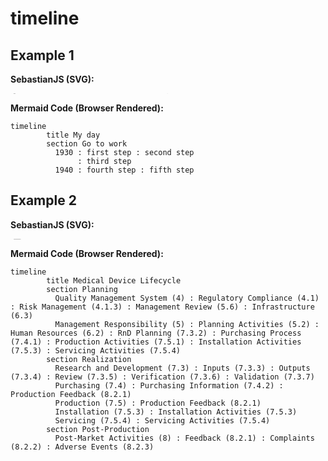 # timeline

## Example 1

**SebastianJS (SVG):**

<svg id="graph" width="100%" xmlns="http://www.w3.org/2000/svg" xmlns:xlink="http://www.w3.org/1999/xlink" style="max-width: 64798px;" viewBox="-50 -50 64798 124" role="graphics-document document" aria-roledescription="timeline"><style>#graph{font-family:"trebuchet ms",verdana,arial,sans-serif;font-size:16px;fill:#333;}@keyframes edge-animation-frame{from{stroke-dashoffset:0;}}@keyframes dash{to{stroke-dashoffset:0;}}#graph .edge-animation-slow{stroke-dasharray:9,5!important;stroke-dashoffset:900;animation:dash 50s linear infinite;stroke-linecap:round;}#graph .edge-animation-fast{stroke-dasharray:9,5!important;stroke-dashoffset:900;animation:dash 20s linear infinite;stroke-linecap:round;}#graph .error-icon{fill:#552222;}#graph .error-text{fill:#552222;stroke:#552222;}#graph .edge-thickness-normal{stroke-width:1px;}#graph .edge-thickness-thick{stroke-width:3.5px;}#graph .edge-pattern-solid{stroke-dasharray:0;}#graph .edge-thickness-invisible{stroke-width:0;fill:none;}#graph .edge-pattern-dashed{stroke-dasharray:3;}#graph .edge-pattern-dotted{stroke-dasharray:2;}#graph .marker{fill:#333333;stroke:#333333;}#graph .marker.cross{stroke:#333333;}#graph svg{font-family:"trebuchet ms",verdana,arial,sans-serif;font-size:16px;}#graph p{margin:0;}#graph .edge{stroke-width:3;}#graph .section--1 rect,#graph .section--1 path,#graph .section--1 circle,#graph .section--1 path{fill:hsl(240, 100%, 76.2745098039%);}#graph .section--1 text{fill:#ffffff;}#graph .node-icon--1{font-size:40px;color:#ffffff;}#graph .section-edge--1{stroke:hsl(240, 100%, 76.2745098039%);}#graph .edge-depth--1{stroke-width:17;}#graph .section--1 line{stroke:hsl(60, 100%, 86.2745098039%);stroke-width:3;}#graph .lineWrapper line{stroke:#ffffff;}#graph .disabled,#graph .disabled circle,#graph .disabled text{fill:lightgray;}#graph .disabled text{fill:#efefef;}#graph .section-0 rect,#graph .section-0 path,#graph .section-0 circle,#graph .section-0 path{fill:hsl(60, 100%, 73.5294117647%);}#graph .section-0 text{fill:black;}#graph .node-icon-0{font-size:40px;color:black;}#graph .section-edge-0{stroke:hsl(60, 100%, 73.5294117647%);}#graph .edge-depth-0{stroke-width:14;}#graph .section-0 line{stroke:hsl(240, 100%, 83.5294117647%);stroke-width:3;}#graph .lineWrapper line{stroke:black;}#graph .disabled,#graph .disabled circle,#graph .disabled text{fill:lightgray;}#graph .disabled text{fill:#efefef;}#graph .section-1 rect,#graph .section-1 path,#graph .section-1 circle,#graph .section-1 path{fill:hsl(80, 100%, 76.2745098039%);}#graph .section-1 text{fill:black;}#graph .node-icon-1{font-size:40px;color:black;}#graph .section-edge-1{stroke:hsl(80, 100%, 76.2745098039%);}#graph .edge-depth-1{stroke-width:11;}#graph .section-1 line{stroke:hsl(260, 100%, 86.2745098039%);stroke-width:3;}#graph .lineWrapper line{stroke:black;}#graph .disabled,#graph .disabled circle,#graph .disabled text{fill:lightgray;}#graph .disabled text{fill:#efefef;}#graph .section-2 rect,#graph .section-2 path,#graph .section-2 circle,#graph .section-2 path{fill:hsl(270, 100%, 76.2745098039%);}#graph .section-2 text{fill:#ffffff;}#graph .node-icon-2{font-size:40px;color:#ffffff;}#graph .section-edge-2{stroke:hsl(270, 100%, 76.2745098039%);}#graph .edge-depth-2{stroke-width:8;}#graph .section-2 line{stroke:hsl(90, 100%, 86.2745098039%);stroke-width:3;}#graph .lineWrapper line{stroke:#ffffff;}#graph .disabled,#graph .disabled circle,#graph .disabled text{fill:lightgray;}#graph .disabled text{fill:#efefef;}#graph .section-3 rect,#graph .section-3 path,#graph .section-3 circle,#graph .section-3 path{fill:hsl(300, 100%, 76.2745098039%);}#graph .section-3 text{fill:black;}#graph .node-icon-3{font-size:40px;color:black;}#graph .section-edge-3{stroke:hsl(300, 100%, 76.2745098039%);}#graph .edge-depth-3{stroke-width:5;}#graph .section-3 line{stroke:hsl(120, 100%, 86.2745098039%);stroke-width:3;}#graph .lineWrapper line{stroke:black;}#graph .disabled,#graph .disabled circle,#graph .disabled text{fill:lightgray;}#graph .disabled text{fill:#efefef;}#graph .section-4 rect,#graph .section-4 path,#graph .section-4 circle,#graph .section-4 path{fill:hsl(330, 100%, 76.2745098039%);}#graph .section-4 text{fill:black;}#graph .node-icon-4{font-size:40px;color:black;}#graph .section-edge-4{stroke:hsl(330, 100%, 76.2745098039%);}#graph .edge-depth-4{stroke-width:2;}#graph .section-4 line{stroke:hsl(150, 100%, 86.2745098039%);stroke-width:3;}#graph .lineWrapper line{stroke:black;}#graph .disabled,#graph .disabled circle,#graph .disabled text{fill:lightgray;}#graph .disabled text{fill:#efefef;}#graph .section-5 rect,#graph .section-5 path,#graph .section-5 circle,#graph .section-5 path{fill:hsl(0, 100%, 76.2745098039%);}#graph .section-5 text{fill:black;}#graph .node-icon-5{font-size:40px;color:black;}#graph .section-edge-5{stroke:hsl(0, 100%, 76.2745098039%);}#graph .edge-depth-5{stroke-width:-1;}#graph .section-5 line{stroke:hsl(180, 100%, 86.2745098039%);stroke-width:3;}#graph .lineWrapper line{stroke:black;}#graph .disabled,#graph .disabled circle,#graph .disabled text{fill:lightgray;}#graph .disabled text{fill:#efefef;}#graph .section-6 rect,#graph .section-6 path,#graph .section-6 circle,#graph .section-6 path{fill:hsl(30, 100%, 76.2745098039%);}#graph .section-6 text{fill:black;}#graph .node-icon-6{font-size:40px;color:black;}#graph .section-edge-6{stroke:hsl(30, 100%, 76.2745098039%);}#graph .edge-depth-6{stroke-width:-4;}#graph .section-6 line{stroke:hsl(210, 100%, 86.2745098039%);stroke-width:3;}#graph .lineWrapper line{stroke:black;}#graph .disabled,#graph .disabled circle,#graph .disabled text{fill:lightgray;}#graph .disabled text{fill:#efefef;}#graph .section-7 rect,#graph .section-7 path,#graph .section-7 circle,#graph .section-7 path{fill:hsl(90, 100%, 76.2745098039%);}#graph .section-7 text{fill:black;}#graph .node-icon-7{font-size:40px;color:black;}#graph .section-edge-7{stroke:hsl(90, 100%, 76.2745098039%);}#graph .edge-depth-7{stroke-width:-7;}#graph .section-7 line{stroke:hsl(270, 100%, 86.2745098039%);stroke-width:3;}#graph .lineWrapper line{stroke:black;}#graph .disabled,#graph .disabled circle,#graph .disabled text{fill:lightgray;}#graph .disabled text{fill:#efefef;}#graph .section-8 rect,#graph .section-8 path,#graph .section-8 circle,#graph .section-8 path{fill:hsl(150, 100%, 76.2745098039%);}#graph .section-8 text{fill:black;}#graph .node-icon-8{font-size:40px;color:black;}#graph .section-edge-8{stroke:hsl(150, 100%, 76.2745098039%);}#graph .edge-depth-8{stroke-width:-10;}#graph .section-8 line{stroke:hsl(330, 100%, 86.2745098039%);stroke-width:3;}#graph .lineWrapper line{stroke:black;}#graph .disabled,#graph .disabled circle,#graph .disabled text{fill:lightgray;}#graph .disabled text{fill:#efefef;}#graph .section-9 rect,#graph .section-9 path,#graph .section-9 circle,#graph .section-9 path{fill:hsl(180, 100%, 76.2745098039%);}#graph .section-9 text{fill:black;}#graph .node-icon-9{font-size:40px;color:black;}#graph .section-edge-9{stroke:hsl(180, 100%, 76.2745098039%);}#graph .edge-depth-9{stroke-width:-13;}#graph .section-9 line{stroke:hsl(0, 100%, 86.2745098039%);stroke-width:3;}#graph .lineWrapper line{stroke:black;}#graph .disabled,#graph .disabled circle,#graph .disabled text{fill:lightgray;}#graph .disabled text{fill:#efefef;}#graph .section-10 rect,#graph .section-10 path,#graph .section-10 circle,#graph .section-10 path{fill:hsl(210, 100%, 76.2745098039%);}#graph .section-10 text{fill:black;}#graph .node-icon-10{font-size:40px;color:black;}#graph .section-edge-10{stroke:hsl(210, 100%, 76.2745098039%);}#graph .edge-depth-10{stroke-width:-16;}#graph .section-10 line{stroke:hsl(30, 100%, 86.2745098039%);stroke-width:3;}#graph .lineWrapper line{stroke:black;}#graph .disabled,#graph .disabled circle,#graph .disabled text{fill:lightgray;}#graph .disabled text{fill:#efefef;}#graph .section-root rect,#graph .section-root path,#graph .section-root circle{fill:hsl(240, 100%, 46.2745098039%);}#graph .section-root text{fill:#ffffff;}#graph .icon-container{height:100%;display:flex;justify-content:center;align-items:center;}#graph .edge{fill:none;}#graph .eventWrapper{filter:brightness(120%);}#graph :root{--mermaid-font-family:"trebuchet ms",verdana,arial,sans-serif;}</style><g></g><g></g><defs><marker id="arrowhead" refX="5" refY="2" markerWidth="6" markerHeight="4" orient="auto"><path d="M 0,0 V 4 L6,2 Z"></path></marker></defs><g transform="translate(200, 50)"><g class="timeline-node section--1"><g><path id="node-undefined" class="node-bkg node-undefined" d="M0 67.8 v-62.8 q0,-5 5,-5 h380 q5,0 5,5 v67.8 H0 Z"></path><line class="node-line--1" x1="0" y1="72.8" x2="390" y2="72.8"></line></g><g transform="translate(195, 10)"><text dy="1em" alignment-baseline="middle" dominant-baseline="middle" text-anchor="middle"><tspan x="0" dy="1em">Go   to   work</tspan></text></g></g></g><g class="taskWrapper" transform="translate(200, 172.8)"><g class="timeline-node section--1"><g><path id="node-undefined" class="node-bkg node-undefined" d="M0 67.8 v-62.8 q0,-5 5,-5 h180 q5,0 5,5 v67.8 H0 Z"></path><line class="node-line--1" x1="0" y1="72.8" x2="190" y2="72.8"></line></g><g transform="translate(95, 10)"><text dy="1em" alignment-baseline="middle" dominant-baseline="middle" text-anchor="middle"><tspan x="0" dy="1em">1930</tspan></text></g></g></g><g class="lineWrapper"><line x1="295" y1="245.60000000000002" x2="295" y2="624" stroke-width="2" stroke="black" marker-end="url(#arrowhead)" stroke-dasharray="5,5"></line></g><g class="eventWrapper" transform="translate(200, 372.8)"><g class="timeline-node section--1"><g><path id="node-undefined" class="node-bkg node-undefined" d="M0 47.8 v-42.8 q0,-5 5,-5 h180 q5,0 5,5 v47.8 H0 Z"></path><line class="node-line--1" x1="0" y1="52.8" x2="190" y2="52.8"></line></g><g transform="translate(95, 10)"><text dy="1em" alignment-baseline="middle" dominant-baseline="middle" text-anchor="middle"><tspan x="0" dy="1em">first   step</tspan></text></g></g></g><g class="eventWrapper" transform="translate(200, 435.6)"><g class="timeline-node section--1"><g><path id="node-undefined" class="node-bkg node-undefined" d="M0 47.8 v-42.8 q0,-5 5,-5 h180 q5,0 5,5 v47.8 H0 Z"></path><line class="node-line--1" x1="0" y1="52.8" x2="190" y2="52.8"></line></g><g transform="translate(95, 10)"><text dy="1em" alignment-baseline="middle" dominant-baseline="middle" text-anchor="middle"><tspan x="0" dy="1em">second   step</tspan></text></g></g></g><g class="eventWrapper" transform="translate(200, 498.40000000000003)"><g class="timeline-node section--1"><g><path id="node-undefined" class="node-bkg node-undefined" d="M0 47.8 v-42.8 q0,-5 5,-5 h180 q5,0 5,5 v47.8 H0 Z"></path><line class="node-line--1" x1="0" y1="52.8" x2="190" y2="52.8"></line></g><g transform="translate(95, 10)"><text dy="1em" alignment-baseline="middle" dominant-baseline="middle" text-anchor="middle"><tspan x="0" dy="1em">third   step</tspan></text></g></g></g><g class="taskWrapper" transform="translate(400, 172.8)"><g class="timeline-node section--1"><g><path id="node-undefined" class="node-bkg node-undefined" d="M0 67.8 v-62.8 q0,-5 5,-5 h180 q5,0 5,5 v67.8 H0 Z"></path><line class="node-line--1" x1="0" y1="72.8" x2="190" y2="72.8"></line></g><g transform="translate(95, 10)"><text dy="1em" alignment-baseline="middle" dominant-baseline="middle" text-anchor="middle"><tspan x="0" dy="1em">1940</tspan></text></g></g></g><g class="lineWrapper"><line x1="495" y1="245.60000000000002" x2="495" y2="624" stroke-width="2" stroke="black" marker-end="url(#arrowhead)" stroke-dasharray="5,5"></line></g><g class="eventWrapper" transform="translate(400, 372.8)"><g class="timeline-node section--1"><g><path id="node-undefined" class="node-bkg node-undefined" d="M0 47.8 v-42.8 q0,-5 5,-5 h180 q5,0 5,5 v47.8 H0 Z"></path><line class="node-line--1" x1="0" y1="52.8" x2="190" y2="52.8"></line></g><g transform="translate(95, 10)"><text dy="1em" alignment-baseline="middle" dominant-baseline="middle" text-anchor="middle"><tspan x="0" dy="1em">fourth   step</tspan></text></g></g></g><g class="eventWrapper" transform="translate(400, 435.6)"><g class="timeline-node section--1"><g><path id="node-undefined" class="node-bkg node-undefined" d="M0 47.8 v-42.8 q0,-5 5,-5 h180 q5,0 5,5 v47.8 H0 Z"></path><line class="node-line--1" x1="0" y1="52.8" x2="190" y2="52.8"></line></g><g transform="translate(95, 10)"><text dy="1em" alignment-baseline="middle" dominant-baseline="middle" text-anchor="middle"><tspan x="0" dy="1em">fifth   step</tspan></text></g></g></g><text x="32175" font-size="4ex" font-weight="bold" y="20">My day</text><g class="lineWrapper"><line x1="150" y1="295.6" x2="65100" y2="295.6" stroke-width="4" stroke="black" marker-end="url(#arrowhead)"></line></g></svg>

**Mermaid Code (Browser Rendered):**

```mermaid
timeline
        title My day
        section Go to work
          1930 : first step : second step
               : third step
          1940 : fourth step : fifth step
```

## Example 2

**SebastianJS (SVG):**

<svg id="graph" width="100%" xmlns="http://www.w3.org/2000/svg" xmlns:xlink="http://www.w3.org/1999/xlink" style="max-width: 70454px;" viewBox="-50 -50 70454 124" role="graphics-document document" aria-roledescription="timeline"><style>#graph{font-family:"trebuchet ms",verdana,arial,sans-serif;font-size:16px;fill:#333;}@keyframes edge-animation-frame{from{stroke-dashoffset:0;}}@keyframes dash{to{stroke-dashoffset:0;}}#graph .edge-animation-slow{stroke-dasharray:9,5!important;stroke-dashoffset:900;animation:dash 50s linear infinite;stroke-linecap:round;}#graph .edge-animation-fast{stroke-dasharray:9,5!important;stroke-dashoffset:900;animation:dash 20s linear infinite;stroke-linecap:round;}#graph .error-icon{fill:#552222;}#graph .error-text{fill:#552222;stroke:#552222;}#graph .edge-thickness-normal{stroke-width:1px;}#graph .edge-thickness-thick{stroke-width:3.5px;}#graph .edge-pattern-solid{stroke-dasharray:0;}#graph .edge-thickness-invisible{stroke-width:0;fill:none;}#graph .edge-pattern-dashed{stroke-dasharray:3;}#graph .edge-pattern-dotted{stroke-dasharray:2;}#graph .marker{fill:#333333;stroke:#333333;}#graph .marker.cross{stroke:#333333;}#graph svg{font-family:"trebuchet ms",verdana,arial,sans-serif;font-size:16px;}#graph p{margin:0;}#graph .edge{stroke-width:3;}#graph .section--1 rect,#graph .section--1 path,#graph .section--1 circle,#graph .section--1 path{fill:hsl(240, 100%, 76.2745098039%);}#graph .section--1 text{fill:#ffffff;}#graph .node-icon--1{font-size:40px;color:#ffffff;}#graph .section-edge--1{stroke:hsl(240, 100%, 76.2745098039%);}#graph .edge-depth--1{stroke-width:17;}#graph .section--1 line{stroke:hsl(60, 100%, 86.2745098039%);stroke-width:3;}#graph .lineWrapper line{stroke:#ffffff;}#graph .disabled,#graph .disabled circle,#graph .disabled text{fill:lightgray;}#graph .disabled text{fill:#efefef;}#graph .section-0 rect,#graph .section-0 path,#graph .section-0 circle,#graph .section-0 path{fill:hsl(60, 100%, 73.5294117647%);}#graph .section-0 text{fill:black;}#graph .node-icon-0{font-size:40px;color:black;}#graph .section-edge-0{stroke:hsl(60, 100%, 73.5294117647%);}#graph .edge-depth-0{stroke-width:14;}#graph .section-0 line{stroke:hsl(240, 100%, 83.5294117647%);stroke-width:3;}#graph .lineWrapper line{stroke:black;}#graph .disabled,#graph .disabled circle,#graph .disabled text{fill:lightgray;}#graph .disabled text{fill:#efefef;}#graph .section-1 rect,#graph .section-1 path,#graph .section-1 circle,#graph .section-1 path{fill:hsl(80, 100%, 76.2745098039%);}#graph .section-1 text{fill:black;}#graph .node-icon-1{font-size:40px;color:black;}#graph .section-edge-1{stroke:hsl(80, 100%, 76.2745098039%);}#graph .edge-depth-1{stroke-width:11;}#graph .section-1 line{stroke:hsl(260, 100%, 86.2745098039%);stroke-width:3;}#graph .lineWrapper line{stroke:black;}#graph .disabled,#graph .disabled circle,#graph .disabled text{fill:lightgray;}#graph .disabled text{fill:#efefef;}#graph .section-2 rect,#graph .section-2 path,#graph .section-2 circle,#graph .section-2 path{fill:hsl(270, 100%, 76.2745098039%);}#graph .section-2 text{fill:#ffffff;}#graph .node-icon-2{font-size:40px;color:#ffffff;}#graph .section-edge-2{stroke:hsl(270, 100%, 76.2745098039%);}#graph .edge-depth-2{stroke-width:8;}#graph .section-2 line{stroke:hsl(90, 100%, 86.2745098039%);stroke-width:3;}#graph .lineWrapper line{stroke:#ffffff;}#graph .disabled,#graph .disabled circle,#graph .disabled text{fill:lightgray;}#graph .disabled text{fill:#efefef;}#graph .section-3 rect,#graph .section-3 path,#graph .section-3 circle,#graph .section-3 path{fill:hsl(300, 100%, 76.2745098039%);}#graph .section-3 text{fill:black;}#graph .node-icon-3{font-size:40px;color:black;}#graph .section-edge-3{stroke:hsl(300, 100%, 76.2745098039%);}#graph .edge-depth-3{stroke-width:5;}#graph .section-3 line{stroke:hsl(120, 100%, 86.2745098039%);stroke-width:3;}#graph .lineWrapper line{stroke:black;}#graph .disabled,#graph .disabled circle,#graph .disabled text{fill:lightgray;}#graph .disabled text{fill:#efefef;}#graph .section-4 rect,#graph .section-4 path,#graph .section-4 circle,#graph .section-4 path{fill:hsl(330, 100%, 76.2745098039%);}#graph .section-4 text{fill:black;}#graph .node-icon-4{font-size:40px;color:black;}#graph .section-edge-4{stroke:hsl(330, 100%, 76.2745098039%);}#graph .edge-depth-4{stroke-width:2;}#graph .section-4 line{stroke:hsl(150, 100%, 86.2745098039%);stroke-width:3;}#graph .lineWrapper line{stroke:black;}#graph .disabled,#graph .disabled circle,#graph .disabled text{fill:lightgray;}#graph .disabled text{fill:#efefef;}#graph .section-5 rect,#graph .section-5 path,#graph .section-5 circle,#graph .section-5 path{fill:hsl(0, 100%, 76.2745098039%);}#graph .section-5 text{fill:black;}#graph .node-icon-5{font-size:40px;color:black;}#graph .section-edge-5{stroke:hsl(0, 100%, 76.2745098039%);}#graph .edge-depth-5{stroke-width:-1;}#graph .section-5 line{stroke:hsl(180, 100%, 86.2745098039%);stroke-width:3;}#graph .lineWrapper line{stroke:black;}#graph .disabled,#graph .disabled circle,#graph .disabled text{fill:lightgray;}#graph .disabled text{fill:#efefef;}#graph .section-6 rect,#graph .section-6 path,#graph .section-6 circle,#graph .section-6 path{fill:hsl(30, 100%, 76.2745098039%);}#graph .section-6 text{fill:black;}#graph .node-icon-6{font-size:40px;color:black;}#graph .section-edge-6{stroke:hsl(30, 100%, 76.2745098039%);}#graph .edge-depth-6{stroke-width:-4;}#graph .section-6 line{stroke:hsl(210, 100%, 86.2745098039%);stroke-width:3;}#graph .lineWrapper line{stroke:black;}#graph .disabled,#graph .disabled circle,#graph .disabled text{fill:lightgray;}#graph .disabled text{fill:#efefef;}#graph .section-7 rect,#graph .section-7 path,#graph .section-7 circle,#graph .section-7 path{fill:hsl(90, 100%, 76.2745098039%);}#graph .section-7 text{fill:black;}#graph .node-icon-7{font-size:40px;color:black;}#graph .section-edge-7{stroke:hsl(90, 100%, 76.2745098039%);}#graph .edge-depth-7{stroke-width:-7;}#graph .section-7 line{stroke:hsl(270, 100%, 86.2745098039%);stroke-width:3;}#graph .lineWrapper line{stroke:black;}#graph .disabled,#graph .disabled circle,#graph .disabled text{fill:lightgray;}#graph .disabled text{fill:#efefef;}#graph .section-8 rect,#graph .section-8 path,#graph .section-8 circle,#graph .section-8 path{fill:hsl(150, 100%, 76.2745098039%);}#graph .section-8 text{fill:black;}#graph .node-icon-8{font-size:40px;color:black;}#graph .section-edge-8{stroke:hsl(150, 100%, 76.2745098039%);}#graph .edge-depth-8{stroke-width:-10;}#graph .section-8 line{stroke:hsl(330, 100%, 86.2745098039%);stroke-width:3;}#graph .lineWrapper line{stroke:black;}#graph .disabled,#graph .disabled circle,#graph .disabled text{fill:lightgray;}#graph .disabled text{fill:#efefef;}#graph .section-9 rect,#graph .section-9 path,#graph .section-9 circle,#graph .section-9 path{fill:hsl(180, 100%, 76.2745098039%);}#graph .section-9 text{fill:black;}#graph .node-icon-9{font-size:40px;color:black;}#graph .section-edge-9{stroke:hsl(180, 100%, 76.2745098039%);}#graph .edge-depth-9{stroke-width:-13;}#graph .section-9 line{stroke:hsl(0, 100%, 86.2745098039%);stroke-width:3;}#graph .lineWrapper line{stroke:black;}#graph .disabled,#graph .disabled circle,#graph .disabled text{fill:lightgray;}#graph .disabled text{fill:#efefef;}#graph .section-10 rect,#graph .section-10 path,#graph .section-10 circle,#graph .section-10 path{fill:hsl(210, 100%, 76.2745098039%);}#graph .section-10 text{fill:black;}#graph .node-icon-10{font-size:40px;color:black;}#graph .section-edge-10{stroke:hsl(210, 100%, 76.2745098039%);}#graph .edge-depth-10{stroke-width:-16;}#graph .section-10 line{stroke:hsl(30, 100%, 86.2745098039%);stroke-width:3;}#graph .lineWrapper line{stroke:black;}#graph .disabled,#graph .disabled circle,#graph .disabled text{fill:lightgray;}#graph .disabled text{fill:#efefef;}#graph .section-root rect,#graph .section-root path,#graph .section-root circle{fill:hsl(240, 100%, 46.2745098039%);}#graph .section-root text{fill:#ffffff;}#graph .icon-container{height:100%;display:flex;justify-content:center;align-items:center;}#graph .edge{fill:none;}#graph .eventWrapper{filter:brightness(120%);}#graph :root{--mermaid-font-family:"trebuchet ms",verdana,arial,sans-serif;}</style><g></g><g></g><defs><marker id="arrowhead" refX="5" refY="2" markerWidth="6" markerHeight="4" orient="auto"><path d="M 0,0 V 4 L6,2 Z"></path></marker></defs><g transform="translate(200, 50)"><g class="timeline-node section--1"><g><path id="node-undefined" class="node-bkg node-undefined" d="M0 67.8 v-62.8 q0,-5 5,-5 h380 q5,0 5,5 v67.8 H0 Z"></path><line class="node-line--1" x1="0" y1="72.8" x2="390" y2="72.8"></line></g><g transform="translate(195, 10)"><text dy="1em" alignment-baseline="middle" dominant-baseline="middle" text-anchor="middle"><tspan x="0" dy="1em">Planning</tspan></text></g></g></g><g class="taskWrapper" transform="translate(200, 172.8)"><g class="timeline-node section--1"><g><path id="node-undefined" class="node-bkg node-undefined" d="M0 67.8 v-62.8 q0,-5 5,-5 h180 q5,0 5,5 v67.8 H0 Z"></path><line class="node-line--1" x1="0" y1="72.8" x2="190" y2="72.8"></line></g><g transform="translate(95, 10)"><text dy="1em" alignment-baseline="middle" dominant-baseline="middle" text-anchor="middle"><tspan x="0" dy="1em">Quality</tspan><tspan x="0" dy="1.1em">Management</tspan><tspan x="0" dy="1.1em">System   (4)</tspan></text></g></g></g><g class="lineWrapper"><line x1="295" y1="245.60000000000002" x2="295" y2="875.2" stroke-width="2" stroke="black" marker-end="url(#arrowhead)" stroke-dasharray="5,5"></line></g><g class="eventWrapper" transform="translate(200, 372.8)"><g class="timeline-node section--1"><g><path id="node-undefined" class="node-bkg node-undefined" d="M0 47.8 v-42.8 q0,-5 5,-5 h180 q5,0 5,5 v47.8 H0 Z"></path><line class="node-line--1" x1="0" y1="52.8" x2="190" y2="52.8"></line></g><g transform="translate(95, 10)"><text dy="1em" alignment-baseline="middle" dominant-baseline="middle" text-anchor="middle"><tspan x="0" dy="1em">Regulatory</tspan><tspan x="0" dy="1.1em">Compliance   (4.1)</tspan></text></g></g></g><g class="eventWrapper" transform="translate(200, 435.6)"><g class="timeline-node section--1"><g><path id="node-undefined" class="node-bkg node-undefined" d="M0 47.8 v-42.8 q0,-5 5,-5 h180 q5,0 5,5 v47.8 H0 Z"></path><line class="node-line--1" x1="0" y1="52.8" x2="190" y2="52.8"></line></g><g transform="translate(95, 10)"><text dy="1em" alignment-baseline="middle" dominant-baseline="middle" text-anchor="middle"><tspan x="0" dy="1em">Risk   Management</tspan><tspan x="0" dy="1.1em">(4.1.3)</tspan></text></g></g></g><g class="eventWrapper" transform="translate(200, 498.40000000000003)"><g class="timeline-node section--1"><g><path id="node-undefined" class="node-bkg node-undefined" d="M0 47.8 v-42.8 q0,-5 5,-5 h180 q5,0 5,5 v47.8 H0 Z"></path><line class="node-line--1" x1="0" y1="52.8" x2="190" y2="52.8"></line></g><g transform="translate(95, 10)"><text dy="1em" alignment-baseline="middle" dominant-baseline="middle" text-anchor="middle"><tspan x="0" dy="1em">Management</tspan><tspan x="0" dy="1.1em">Review   (5.6)</tspan></text></g></g></g><g class="eventWrapper" transform="translate(200, 561.2)"><g class="timeline-node section--1"><g><path id="node-undefined" class="node-bkg node-undefined" d="M0 47.8 v-42.8 q0,-5 5,-5 h180 q5,0 5,5 v47.8 H0 Z"></path><line class="node-line--1" x1="0" y1="52.8" x2="190" y2="52.8"></line></g><g transform="translate(95, 10)"><text dy="1em" alignment-baseline="middle" dominant-baseline="middle" text-anchor="middle"><tspan x="0" dy="1em">Infrastructure</tspan><tspan x="0" dy="1.1em">(6.3)</tspan></text></g></g></g><g class="taskWrapper" transform="translate(400, 172.8)"><g class="timeline-node section--1"><g><path id="node-undefined" class="node-bkg node-undefined" d="M0 67.8 v-62.8 q0,-5 5,-5 h180 q5,0 5,5 v67.8 H0 Z"></path><line class="node-line--1" x1="0" y1="72.8" x2="190" y2="72.8"></line></g><g transform="translate(95, 10)"><text dy="1em" alignment-baseline="middle" dominant-baseline="middle" text-anchor="middle"><tspan x="0" dy="1em">Management</tspan><tspan x="0" dy="1.1em">Responsibility</tspan><tspan x="0" dy="1.1em">(5)</tspan></text></g></g></g><g class="lineWrapper"><line x1="495" y1="245.60000000000002" x2="495" y2="875.2" stroke-width="2" stroke="black" marker-end="url(#arrowhead)" stroke-dasharray="5,5"></line></g><g class="eventWrapper" transform="translate(400, 372.8)"><g class="timeline-node section--1"><g><path id="node-undefined" class="node-bkg node-undefined" d="M0 47.8 v-42.8 q0,-5 5,-5 h180 q5,0 5,5 v47.8 H0 Z"></path><line class="node-line--1" x1="0" y1="52.8" x2="190" y2="52.8"></line></g><g transform="translate(95, 10)"><text dy="1em" alignment-baseline="middle" dominant-baseline="middle" text-anchor="middle"><tspan x="0" dy="1em">Planning</tspan><tspan x="0" dy="1.1em">Activities   (5.2)</tspan></text></g></g></g><g class="eventWrapper" transform="translate(400, 435.6)"><g class="timeline-node section--1"><g><path id="node-undefined" class="node-bkg node-undefined" d="M0 47.8 v-42.8 q0,-5 5,-5 h180 q5,0 5,5 v47.8 H0 Z"></path><line class="node-line--1" x1="0" y1="52.8" x2="190" y2="52.8"></line></g><g transform="translate(95, 10)"><text dy="1em" alignment-baseline="middle" dominant-baseline="middle" text-anchor="middle"><tspan x="0" dy="1em">Human   Resources</tspan><tspan x="0" dy="1.1em">(6.2)</tspan></text></g></g></g><g class="eventWrapper" transform="translate(400, 498.40000000000003)"><g class="timeline-node section--1"><g><path id="node-undefined" class="node-bkg node-undefined" d="M0 47.8 v-42.8 q0,-5 5,-5 h180 q5,0 5,5 v47.8 H0 Z"></path><line class="node-line--1" x1="0" y1="52.8" x2="190" y2="52.8"></line></g><g transform="translate(95, 10)"><text dy="1em" alignment-baseline="middle" dominant-baseline="middle" text-anchor="middle"><tspan x="0" dy="1em">RnD   Planning</tspan><tspan x="0" dy="1.1em">(7.3.2)</tspan></text></g></g></g><g class="eventWrapper" transform="translate(400, 561.2)"><g class="timeline-node section--1"><g><path id="node-undefined" class="node-bkg node-undefined" d="M0 47.8 v-42.8 q0,-5 5,-5 h180 q5,0 5,5 v47.8 H0 Z"></path><line class="node-line--1" x1="0" y1="52.8" x2="190" y2="52.8"></line></g><g transform="translate(95, 10)"><text dy="1em" alignment-baseline="middle" dominant-baseline="middle" text-anchor="middle"><tspan x="0" dy="1em">Purchasing</tspan><tspan x="0" dy="1.1em">Process   (7.4.1)</tspan></text></g></g></g><g class="eventWrapper" transform="translate(400, 624)"><g class="timeline-node section--1"><g><path id="node-undefined" class="node-bkg node-undefined" d="M0 47.8 v-42.8 q0,-5 5,-5 h180 q5,0 5,5 v47.8 H0 Z"></path><line class="node-line--1" x1="0" y1="52.8" x2="190" y2="52.8"></line></g><g transform="translate(95, 10)"><text dy="1em" alignment-baseline="middle" dominant-baseline="middle" text-anchor="middle"><tspan x="0" dy="1em">Production</tspan><tspan x="0" dy="1.1em">Activities</tspan><tspan x="0" dy="1.1em">(7.5.1)</tspan></text></g></g></g><g class="eventWrapper" transform="translate(400, 686.8)"><g class="timeline-node section--1"><g><path id="node-undefined" class="node-bkg node-undefined" d="M0 47.8 v-42.8 q0,-5 5,-5 h180 q5,0 5,5 v47.8 H0 Z"></path><line class="node-line--1" x1="0" y1="52.8" x2="190" y2="52.8"></line></g><g transform="translate(95, 10)"><text dy="1em" alignment-baseline="middle" dominant-baseline="middle" text-anchor="middle"><tspan x="0" dy="1em">Installation</tspan><tspan x="0" dy="1.1em">Activities</tspan><tspan x="0" dy="1.1em">(7.5.3)</tspan></text></g></g></g><g class="eventWrapper" transform="translate(400, 749.5999999999999)"><g class="timeline-node section--1"><g><path id="node-undefined" class="node-bkg node-undefined" d="M0 47.8 v-42.8 q0,-5 5,-5 h180 q5,0 5,5 v47.8 H0 Z"></path><line class="node-line--1" x1="0" y1="52.8" x2="190" y2="52.8"></line></g><g transform="translate(95, 10)"><text dy="1em" alignment-baseline="middle" dominant-baseline="middle" text-anchor="middle"><tspan x="0" dy="1em">Servicing</tspan><tspan x="0" dy="1.1em">Activities</tspan><tspan x="0" dy="1.1em">(7.5.4)</tspan></text></g></g></g><g transform="translate(600, 50)"><g class="timeline-node section-0"><g><path id="node-undefined" class="node-bkg node-undefined" d="M0 67.8 v-62.8 q0,-5 5,-5 h980 q5,0 5,5 v67.8 H0 Z"></path><line class="node-line-0" x1="0" y1="72.8" x2="990" y2="72.8"></line></g><g transform="translate(495, 10)"><text dy="1em" alignment-baseline="middle" dominant-baseline="middle" text-anchor="middle"><tspan x="0" dy="1em">Realization</tspan></text></g></g></g><g class="taskWrapper" transform="translate(600, 172.8)"><g class="timeline-node section-0"><g><path id="node-undefined" class="node-bkg node-undefined" d="M0 67.8 v-62.8 q0,-5 5,-5 h180 q5,0 5,5 v67.8 H0 Z"></path><line class="node-line-0" x1="0" y1="72.8" x2="190" y2="72.8"></line></g><g transform="translate(95, 10)"><text dy="1em" alignment-baseline="middle" dominant-baseline="middle" text-anchor="middle"><tspan x="0" dy="1em">Research   and</tspan><tspan x="0" dy="1.1em">Development</tspan><tspan x="0" dy="1.1em">(7.3)</tspan></text></g></g></g><g class="lineWrapper"><line x1="695" y1="245.60000000000002" x2="695" y2="875.2" stroke-width="2" stroke="black" marker-end="url(#arrowhead)" stroke-dasharray="5,5"></line></g><g class="eventWrapper" transform="translate(600, 372.8)"><g class="timeline-node section-0"><g><path id="node-undefined" class="node-bkg node-undefined" d="M0 47.8 v-42.8 q0,-5 5,-5 h180 q5,0 5,5 v47.8 H0 Z"></path><line class="node-line-0" x1="0" y1="52.8" x2="190" y2="52.8"></line></g><g transform="translate(95, 10)"><text dy="1em" alignment-baseline="middle" dominant-baseline="middle" text-anchor="middle"><tspan x="0" dy="1em">Inputs   (7.3.3)</tspan></text></g></g></g><g class="eventWrapper" transform="translate(600, 435.6)"><g class="timeline-node section-0"><g><path id="node-undefined" class="node-bkg node-undefined" d="M0 47.8 v-42.8 q0,-5 5,-5 h180 q5,0 5,5 v47.8 H0 Z"></path><line class="node-line-0" x1="0" y1="52.8" x2="190" y2="52.8"></line></g><g transform="translate(95, 10)"><text dy="1em" alignment-baseline="middle" dominant-baseline="middle" text-anchor="middle"><tspan x="0" dy="1em">Outputs   (7.3.4)</tspan></text></g></g></g><g class="eventWrapper" transform="translate(600, 498.40000000000003)"><g class="timeline-node section-0"><g><path id="node-undefined" class="node-bkg node-undefined" d="M0 47.8 v-42.8 q0,-5 5,-5 h180 q5,0 5,5 v47.8 H0 Z"></path><line class="node-line-0" x1="0" y1="52.8" x2="190" y2="52.8"></line></g><g transform="translate(95, 10)"><text dy="1em" alignment-baseline="middle" dominant-baseline="middle" text-anchor="middle"><tspan x="0" dy="1em">Review   (7.3.5)</tspan></text></g></g></g><g class="eventWrapper" transform="translate(600, 561.2)"><g class="timeline-node section-0"><g><path id="node-undefined" class="node-bkg node-undefined" d="M0 47.8 v-42.8 q0,-5 5,-5 h180 q5,0 5,5 v47.8 H0 Z"></path><line class="node-line-0" x1="0" y1="52.8" x2="190" y2="52.8"></line></g><g transform="translate(95, 10)"><text dy="1em" alignment-baseline="middle" dominant-baseline="middle" text-anchor="middle"><tspan x="0" dy="1em">Verification</tspan><tspan x="0" dy="1.1em">(7.3.6)</tspan></text></g></g></g><g class="eventWrapper" transform="translate(600, 624)"><g class="timeline-node section-0"><g><path id="node-undefined" class="node-bkg node-undefined" d="M0 47.8 v-42.8 q0,-5 5,-5 h180 q5,0 5,5 v47.8 H0 Z"></path><line class="node-line-0" x1="0" y1="52.8" x2="190" y2="52.8"></line></g><g transform="translate(95, 10)"><text dy="1em" alignment-baseline="middle" dominant-baseline="middle" text-anchor="middle"><tspan x="0" dy="1em">Validation</tspan><tspan x="0" dy="1.1em">(7.3.7)</tspan></text></g></g></g><g class="taskWrapper" transform="translate(800, 172.8)"><g class="timeline-node section-0"><g><path id="node-undefined" class="node-bkg node-undefined" d="M0 67.8 v-62.8 q0,-5 5,-5 h180 q5,0 5,5 v67.8 H0 Z"></path><line class="node-line-0" x1="0" y1="72.8" x2="190" y2="72.8"></line></g><g transform="translate(95, 10)"><text dy="1em" alignment-baseline="middle" dominant-baseline="middle" text-anchor="middle"><tspan x="0" dy="1em">Purchasing   (7.4)</tspan></text></g></g></g><g class="lineWrapper"><line x1="895" y1="245.60000000000002" x2="895" y2="875.2" stroke-width="2" stroke="black" marker-end="url(#arrowhead)" stroke-dasharray="5,5"></line></g><g class="eventWrapper" transform="translate(800, 372.8)"><g class="timeline-node section-0"><g><path id="node-undefined" class="node-bkg node-undefined" d="M0 47.8 v-42.8 q0,-5 5,-5 h180 q5,0 5,5 v47.8 H0 Z"></path><line class="node-line-0" x1="0" y1="52.8" x2="190" y2="52.8"></line></g><g transform="translate(95, 10)"><text dy="1em" alignment-baseline="middle" dominant-baseline="middle" text-anchor="middle"><tspan x="0" dy="1em">Purchasing</tspan><tspan x="0" dy="1.1em">Information</tspan><tspan x="0" dy="1.1em">(7.4.2)</tspan></text></g></g></g><g class="eventWrapper" transform="translate(800, 435.6)"><g class="timeline-node section-0"><g><path id="node-undefined" class="node-bkg node-undefined" d="M0 47.8 v-42.8 q0,-5 5,-5 h180 q5,0 5,5 v47.8 H0 Z"></path><line class="node-line-0" x1="0" y1="52.8" x2="190" y2="52.8"></line></g><g transform="translate(95, 10)"><text dy="1em" alignment-baseline="middle" dominant-baseline="middle" text-anchor="middle"><tspan x="0" dy="1em">Production</tspan><tspan x="0" dy="1.1em">Feedback   (8.2.1)</tspan></text></g></g></g><g class="taskWrapper" transform="translate(1000, 172.8)"><g class="timeline-node section-0"><g><path id="node-undefined" class="node-bkg node-undefined" d="M0 67.8 v-62.8 q0,-5 5,-5 h180 q5,0 5,5 v67.8 H0 Z"></path><line class="node-line-0" x1="0" y1="72.8" x2="190" y2="72.8"></line></g><g transform="translate(95, 10)"><text dy="1em" alignment-baseline="middle" dominant-baseline="middle" text-anchor="middle"><tspan x="0" dy="1em">Production   (7.5)</tspan></text></g></g></g><g class="lineWrapper"><line x1="1095" y1="245.60000000000002" x2="1095" y2="875.2" stroke-width="2" stroke="black" marker-end="url(#arrowhead)" stroke-dasharray="5,5"></line></g><g class="eventWrapper" transform="translate(1000, 372.8)"><g class="timeline-node section-0"><g><path id="node-undefined" class="node-bkg node-undefined" d="M0 47.8 v-42.8 q0,-5 5,-5 h180 q5,0 5,5 v47.8 H0 Z"></path><line class="node-line-0" x1="0" y1="52.8" x2="190" y2="52.8"></line></g><g transform="translate(95, 10)"><text dy="1em" alignment-baseline="middle" dominant-baseline="middle" text-anchor="middle"><tspan x="0" dy="1em">Production</tspan><tspan x="0" dy="1.1em">Feedback   (8.2.1)</tspan></text></g></g></g><g class="taskWrapper" transform="translate(1200, 172.8)"><g class="timeline-node section-0"><g><path id="node-undefined" class="node-bkg node-undefined" d="M0 67.8 v-62.8 q0,-5 5,-5 h180 q5,0 5,5 v67.8 H0 Z"></path><line class="node-line-0" x1="0" y1="72.8" x2="190" y2="72.8"></line></g><g transform="translate(95, 10)"><text dy="1em" alignment-baseline="middle" dominant-baseline="middle" text-anchor="middle"><tspan x="0" dy="1em">Installation</tspan><tspan x="0" dy="1.1em">(7.5.3)</tspan></text></g></g></g><g class="lineWrapper"><line x1="1295" y1="245.60000000000002" x2="1295" y2="875.2" stroke-width="2" stroke="black" marker-end="url(#arrowhead)" stroke-dasharray="5,5"></line></g><g class="eventWrapper" transform="translate(1200, 372.8)"><g class="timeline-node section-0"><g><path id="node-undefined" class="node-bkg node-undefined" d="M0 47.8 v-42.8 q0,-5 5,-5 h180 q5,0 5,5 v47.8 H0 Z"></path><line class="node-line-0" x1="0" y1="52.8" x2="190" y2="52.8"></line></g><g transform="translate(95, 10)"><text dy="1em" alignment-baseline="middle" dominant-baseline="middle" text-anchor="middle"><tspan x="0" dy="1em">Installation</tspan><tspan x="0" dy="1.1em">Activities</tspan><tspan x="0" dy="1.1em">(7.5.3)</tspan></text></g></g></g><g class="taskWrapper" transform="translate(1400, 172.8)"><g class="timeline-node section-0"><g><path id="node-undefined" class="node-bkg node-undefined" d="M0 67.8 v-62.8 q0,-5 5,-5 h180 q5,0 5,5 v67.8 H0 Z"></path><line class="node-line-0" x1="0" y1="72.8" x2="190" y2="72.8"></line></g><g transform="translate(95, 10)"><text dy="1em" alignment-baseline="middle" dominant-baseline="middle" text-anchor="middle"><tspan x="0" dy="1em">Servicing</tspan><tspan x="0" dy="1.1em">(7.5.4)</tspan></text></g></g></g><g class="lineWrapper"><line x1="1495" y1="245.60000000000002" x2="1495" y2="875.2" stroke-width="2" stroke="black" marker-end="url(#arrowhead)" stroke-dasharray="5,5"></line></g><g class="eventWrapper" transform="translate(1400, 372.8)"><g class="timeline-node section-0"><g><path id="node-undefined" class="node-bkg node-undefined" d="M0 47.8 v-42.8 q0,-5 5,-5 h180 q5,0 5,5 v47.8 H0 Z"></path><line class="node-line-0" x1="0" y1="52.8" x2="190" y2="52.8"></line></g><g transform="translate(95, 10)"><text dy="1em" alignment-baseline="middle" dominant-baseline="middle" text-anchor="middle"><tspan x="0" dy="1em">Servicing</tspan><tspan x="0" dy="1.1em">Activities</tspan><tspan x="0" dy="1.1em">(7.5.4)</tspan></text></g></g></g><g transform="translate(1600, 50)"><g class="timeline-node section-1"><g><path id="node-undefined" class="node-bkg node-undefined" d="M0 67.8 v-62.8 q0,-5 5,-5 h180 q5,0 5,5 v67.8 H0 Z"></path><line class="node-line-1" x1="0" y1="72.8" x2="190" y2="72.8"></line></g><g transform="translate(95, 10)"><text dy="1em" alignment-baseline="middle" dominant-baseline="middle" text-anchor="middle"><tspan x="0" dy="1em">Post-Production</tspan></text></g></g></g><g class="taskWrapper" transform="translate(1600, 172.8)"><g class="timeline-node section-1"><g><path id="node-undefined" class="node-bkg node-undefined" d="M0 67.8 v-62.8 q0,-5 5,-5 h180 q5,0 5,5 v67.8 H0 Z"></path><line class="node-line-1" x1="0" y1="72.8" x2="190" y2="72.8"></line></g><g transform="translate(95, 10)"><text dy="1em" alignment-baseline="middle" dominant-baseline="middle" text-anchor="middle"><tspan x="0" dy="1em">Post-Market</tspan><tspan x="0" dy="1.1em">Activities   (8)</tspan></text></g></g></g><g class="lineWrapper"><line x1="1695" y1="245.60000000000002" x2="1695" y2="875.2" stroke-width="2" stroke="black" marker-end="url(#arrowhead)" stroke-dasharray="5,5"></line></g><g class="eventWrapper" transform="translate(1600, 372.8)"><g class="timeline-node section-1"><g><path id="node-undefined" class="node-bkg node-undefined" d="M0 47.8 v-42.8 q0,-5 5,-5 h180 q5,0 5,5 v47.8 H0 Z"></path><line class="node-line-1" x1="0" y1="52.8" x2="190" y2="52.8"></line></g><g transform="translate(95, 10)"><text dy="1em" alignment-baseline="middle" dominant-baseline="middle" text-anchor="middle"><tspan x="0" dy="1em">Feedback   (8.2.1)</tspan></text></g></g></g><g class="eventWrapper" transform="translate(1600, 435.6)"><g class="timeline-node section-1"><g><path id="node-undefined" class="node-bkg node-undefined" d="M0 47.8 v-42.8 q0,-5 5,-5 h180 q5,0 5,5 v47.8 H0 Z"></path><line class="node-line-1" x1="0" y1="52.8" x2="190" y2="52.8"></line></g><g transform="translate(95, 10)"><text dy="1em" alignment-baseline="middle" dominant-baseline="middle" text-anchor="middle"><tspan x="0" dy="1em">Complaints</tspan><tspan x="0" dy="1.1em">(8.2.2)</tspan></text></g></g></g><g class="eventWrapper" transform="translate(1600, 498.40000000000003)"><g class="timeline-node section-1"><g><path id="node-undefined" class="node-bkg node-undefined" d="M0 47.8 v-42.8 q0,-5 5,-5 h180 q5,0 5,5 v47.8 H0 Z"></path><line class="node-line-1" x1="0" y1="52.8" x2="190" y2="52.8"></line></g><g transform="translate(95, 10)"><text dy="1em" alignment-baseline="middle" dominant-baseline="middle" text-anchor="middle"><tspan x="0" dy="1em">Adverse   Events</tspan><tspan x="0" dy="1.1em">(8.2.3)</tspan></text></g></g></g><text x="34931" font-size="4ex" font-weight="bold" y="20">Medical Device Lifecycle</text><g class="lineWrapper"><line x1="150" y1="295.6" x2="70612" y2="295.6" stroke-width="4" stroke="black" marker-end="url(#arrowhead)"></line></g></svg>

**Mermaid Code (Browser Rendered):**

```mermaid
timeline
        title Medical Device Lifecycle
        section Planning
          Quality Management System (4) : Regulatory Compliance (4.1) : Risk Management (4.1.3) : Management Review (5.6) : Infrastructure (6.3)
          Management Responsibility (5) : Planning Activities (5.2) : Human Resources (6.2) : RnD Planning (7.3.2) : Purchasing Process (7.4.1) : Production Activities (7.5.1) : Installation Activities (7.5.3) : Servicing Activities (7.5.4)
        section Realization
          Research and Development (7.3) : Inputs (7.3.3) : Outputs (7.3.4) : Review (7.3.5) : Verification (7.3.6) : Validation (7.3.7)
          Purchasing (7.4) : Purchasing Information (7.4.2) : Production Feedback (8.2.1)
          Production (7.5) : Production Feedback (8.2.1)
          Installation (7.5.3) : Installation Activities (7.5.3)
          Servicing (7.5.4) : Servicing Activities (7.5.4)
        section Post-Production
          Post-Market Activities (8) : Feedback (8.2.1) : Complaints (8.2.2) : Adverse Events (8.2.3)
```

